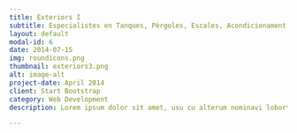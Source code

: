 ```yaml
---
title: Exteriors I
subtitle: Especialistes en Tanques, Pèrgoles, Escales, Acondicionament de Jardins, etc...
layout: default
modal-id: 6
date: 2014-07-15
img: roundicons.png
thumbnail: exteriors3.png
alt: image-alt
project-date: April 2014
client: Start Bootstrap
category: Web Development
description: Lorem ipsum dolor sit amet, usu cu alterum nominavi lobortis. At duo novum diceret. Tantas apeirian vix et, usu sanctus postulant inciderint ut, populo diceret necessitatibus in vim. Cu eum dicam feugiat noluisse.

---
```


